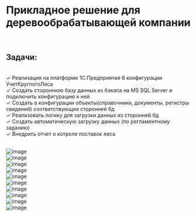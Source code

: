 <h1>Прикладное решение для деревообрабатывающей компании</h1><br>
<h2>Задачи:</h2><br>
  ✓ Реализация на платформе 1С:Предприятие 8 конфигурации УчетКруглогоЛеса<br>
  ✓ Создать стороннюю базу данных из бэкапа на MS SQL Server и подключить конфигурацию к ней<br>
  ✓ Создать в конфигурации объекты(справочники, документы, регистры сведений) соответствующие сторонней бд<br>
  ✓ Реализовать логику для загрузки данных из сторонней бд<br>
  ✓ Создать автоматическую загрузку данных (по регламентному заданию)<br>
  ✓ Внедрить отчет о котроле поставок леса 


<br>![image](https://github.com/user-attachments/assets/a297c6cc-0b88-4439-aa4a-5537ced17eca)
<br>![image](https://github.com/user-attachments/assets/2c8201f4-bb4e-4afc-8b65-433da01a8681)
<br>![image](https://github.com/user-attachments/assets/0b1296be-94ab-4ff4-952c-77d57c395cd1)
<br>![image](https://github.com/user-attachments/assets/bcef15ec-e2ec-42a9-bf91-1d5c63fe7b5b)
<br>![image](https://github.com/user-attachments/assets/1dd31cca-47e8-4aee-8d08-eab9667059f5)
<br>![image](https://github.com/user-attachments/assets/c97ba6db-ed0f-4f72-879b-cd493e4b8713)
<br>![image](https://github.com/user-attachments/assets/5c31e2ba-f378-49d2-b398-416bf9bb056a)
<br>![image](https://github.com/user-attachments/assets/7815f04e-921e-403e-8ea1-2b8de23605d9)
<br>![image](https://github.com/user-attachments/assets/6765a01a-0052-4e52-9a3e-6c6e0566e63f)
<br>![image](https://github.com/user-attachments/assets/49082085-fcf7-490a-a153-8814800ed654)

